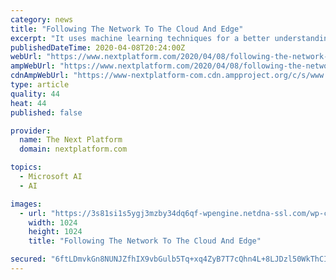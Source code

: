 ```yaml
---
category: news
title: "Following The Network To The Cloud And Edge"
excerpt: "It uses machine learning techniques for a better understanding of applications ... VMware also is working with Microsoft to bring SD-WAN to Azure Edge Zones, which businesses can use to leverage Azure services and deploy VNFs, including VMware SD-WAN. The SD-WAN technology is integrated with the Azure portal to bring zero-touch provisioning."
publishedDateTime: 2020-04-08T20:24:00Z
webUrl: "https://www.nextplatform.com/2020/04/08/following-the-network-to-the-cloud-and-edge/"
ampWebUrl: "https://www.nextplatform.com/2020/04/08/following-the-network-to-the-cloud-and-edge/amp/"
cdnAmpWebUrl: "https://www-nextplatform-com.cdn.ampproject.org/c/s/www.nextplatform.com/2020/04/08/following-the-network-to-the-cloud-and-edge/amp/"
type: article
quality: 44
heat: 44
published: false

provider:
  name: The Next Platform
  domain: nextplatform.com

topics:
  - Microsoft AI
  - AI

images:
  - url: "https://3s81si1s5ygj3mzby34dq6qf-wpengine.netdna-ssl.com/wp-content/uploads/2019/12/ab_datacenter-switch-1024x1024.jpg"
    width: 1024
    height: 1024
    title: "Following The Network To The Cloud And Edge"

secured: "6ftLDmvkGn8NUNJZfhIX9vbGulb5Tq+xq4ZyB7T7cQhn4L+8LJDzl50WkThCIEj48Vxt91Km7FcHo+2B1oM97MNQwR2g/LqAe8m2OE4pQejU6S0fGIPU3qhNBHl/aHtikiEpjiWrGNtQqpCb6RPa9iljUpvta6KojyS2BGClbn8XcuwEIB34brpTdl6zuUme/MOK8narrzl3o5+mqvUnOLVXaMssnYvsc2u8CBTXN+ot4A0G+YFDl92klJeisW/oVSHoM72t13Pffbq9OXCbNzBIkr377Dfxm04o23XnrX+GRahnN1RZ6I6M8vjEeqjT;c3wdR6ImV34dK0QhYxh0jQ=="
---
```


